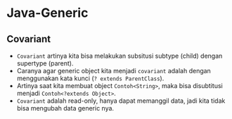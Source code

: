 # Java-Generic
## Covariant
* `Covariant` artinya kita bisa melakukan subsitusi subtype (child) dengan supertype (parent).
* Caranya agar generic object kita menjadi `covariant` adalah dengan menggunakan kata kunci (`? extends ParentClass`).
* Artinya saat kita membuat object `Contoh<String>`, maka bisa disubtitusi menjadi `Contoh<?extends Object>`.
* `Covariant` adalah read-only, hanya dapat memanggil data, jadi kita tidak bisa mengubah data generic nya.